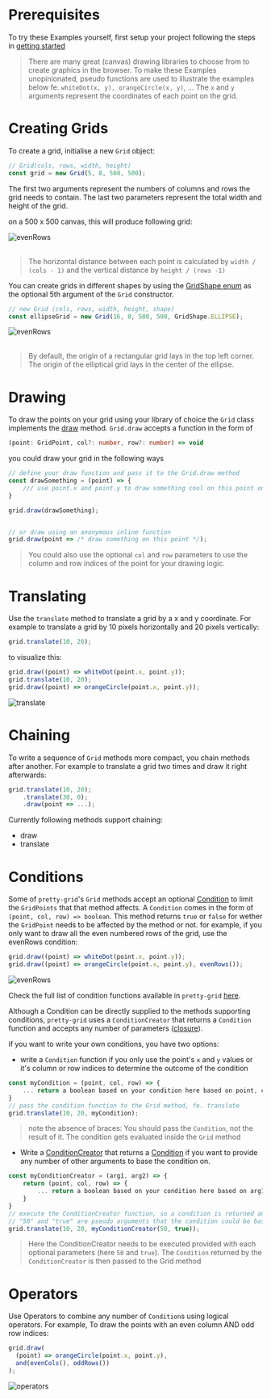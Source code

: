# Prerequisites

To try these Examples yourself, first setup your project following the steps in [getting started](https://github.com/VadimGouskov/pretty-grid/wiki#getting-started)

> There are many great (canvas) drawing libraries to choose from to create graphics in the browser. To make these Examples unopinionated, pseudo functions are used to illustrate the examples below fe. `whiteDot(x, y), orangeCircle(x, y)`, ... The `x` and `y` arguments represent the coordinates of each point on the grid.

# Creating Grids

To create a grid, initialise a new `Grid` object:

```js
// Grid(cols, rows, width, height)
const grid = new Grid(5, 8, 500, 500);
```

The first two arguments represent the numbers of columns and rows the grid needs to contain. The last two parameters represent the total width and height of the grid.

on a 500 x 500 canvas, this will produce following grid:

![evenRows](/creating-grid.png)
<br/><br/>

> The horizontal distance between each point is calculated by `width / (cols - 1)` and the vertical distance by `height / (rows -1)`

You can create grids in different shapes by using the [GridShape enum](API#gridshape) as the optional 5th argument of the `Grid` constructor.

```ts
// new Grid (cols, rows, width, height, shape)
const ellipseGrid = new Grid(16, 8, 500, 500, GridShape.ELLIPSE);
```

![evenRows](/ellipse-grid.png)
<br/><br/>

> By default, the origin of a rectangular grid lays in the top left corner. The origin of the elliptical grid lays in the center of the ellipse.

# Drawing

To draw the points on your grid using your library of choice the `Grid` class implements the [draw](https://github.com/VadimGouskov/pretty-grid/wiki/API#drawfunc-condition--void) method. `Grid.draw` accepts a function in the form of <br/>

```ts
(point: GridPoint, col?: number, row?: number) => void
```

you could draw your grid in the following ways

```ts
// define your draw function and pass it to the Grid.draw method
const drawSomething = (point) => {
    /// use point.x and point.y to draw something cool on this point on the grid
}

grid.draw(drawSomething);


// or draw using an anonymous inline function
grid.draw(point => /* draw something on this point */);
```

> You could also use the optional `col` and `row` parameters to use the column and row indices of the point for your drawing logic.

# Translating

Use the `translate` method to translate a grid by a x and y coordinate. For example to translate a grid by 10 pixels horizontally and 20 pixels vertically:

```js
grid.translate(10, 20);
```

to visualize this:

```js
grid.draw((point) => whiteDot(point.x, point.y));
grid.translate(10, 20);
grid.draw((point) => orangeCircle(point.x, point.y));
```

![translate](/translate.png)

# Chaining

To write a sequence of `Grid` methods more compact, you chain methods after another. For example to translate a grid two times and draw it right afterwards:

```ts
grid.translate(10, 20);
    .translate(30, 0);
    .draw(point => ...);
```

Currently following methods support chaining:

- draw
- translate

# Conditions

Some of `pretty-grid`'s `Grid` methods accept an optional [Condition](https://github.com/VadimGouskov/pretty-grid/blob/02c94cb0187fa8ef08ac96849c9edb3ecb4f0b38/src/conditions.ts#L3) to limit the `GridPoints` that that method affects. A `Condition` comes in the form of `(point, col, row) => boolean`. This method returns `true` or `false` for wether the `GridPoint` needs to be affected by the method or not. for example, if you only want to draw all the even numbered rows of the grid, use the evenRows condition:

```js
grid.draw((point) => whiteDot(point.x, point.y));
grid.draw((point) => orangeCircle(point.x, point.y), evenRows());
```

![evenRows](/conditions-evenRows-3.png)

Check the full list of condition functions available in `pretty-grid` [here](https://github.com/VadimGouskov/pretty-grid/blob/main/src/conditions.ts).

Although a Condition can be directly supplied to the methods supporting conditions, `pretty-grid` uses a `ConditionCreator` that returns a `Condition` function and accepts any number of parameters ([closure](https://developer.mozilla.org/en-US/docs/Web/JavaScript/Closures)).

if you want to write your own conditions, you have two options:

- write a `Condition` function if you only use the point's `x` and `y` values or it's column or row indices to determine the outcome of the condition

```js
const myCondition = (point, col, row) => {
    ... return a boolean based on your condition here based on point, col and/or row
}
// pass the condition function to the Grid method, fe. translate
grid.translate(10, 20, myCondition);
```

> note the absence of braces: You should pass the `Condition`, not the result of it. The condition gets evaluated inside the `Grid` method

- Write a [ConditionCreator](https://github.com/VadimGouskov/pretty-grid/blob/02c94cb0187fa8ef08ac96849c9edb3ecb4f0b38/src/conditions.ts#L5) that returns a [Condition](https://github.com/VadimGouskov/pretty-grid/blob/02c94cb0187fa8ef08ac96849c9edb3ecb4f0b38/src/conditions.ts#L3) if you want to provide any number of other arguments to base the condition on.

```js
const myConditionCreator = (arg1, arg2) => {
    return (point, col, row) => {
        ... return a boolean based on your condition here based on arg1, arg2,..
    }
}
// execute the ConditionCreator function, so a condition is returned and pass it to a Grid method, fe. translate
// "50" and "true" are pseudo arguments that the condition could be based on
grid.translate(10, 20, myConditionCreator(50, true));

```

> Here the ConditionCreator needs to be executed provided with each optional parameters (here `50` and `true`). The `Condition` returned by the `ConditionCreator` is then passed to the Grid method

# Operators

Use Operators to combine any number of `Condition`s using logical operators. For example, To draw the points with an even column AND odd row indices:

```js
grid.draw(
  (point) => orangeCircle(point.x, point.y),
  and(evenCols(), oddRows())
);
```

![operators](/operators.png)
